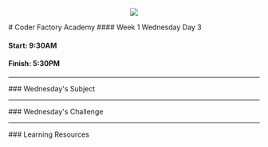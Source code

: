 <p align="center"><img src="https://github.com/coder-factory-academy/cf-guidline-css/blob/master/CFA.png"></p>
# Coder Factory Academy
#### Week 1 Wednesday Day 3

#### Start: 9:30AM
#### Finish: 5:30PM
<hr>
### Wednesday's Subject




<hr>
### Wednesday's Challenge


<hr>
### Learning Resources
